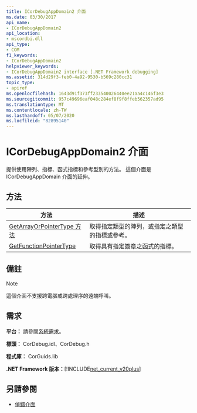 ```yaml
---
title: ICorDebugAppDomain2 介面
ms.date: 03/30/2017
api_name:
- ICorDebugAppDomain2
api_location:
- mscordbi.dll
api_type:
- COM
f1_keywords:
- ICorDebugAppDomain2
helpviewer_keywords:
- ICorDebugAppDomain2 interface [.NET Framework debugging]
ms.assetid: 314d29f3-feb0-4a92-9530-b569c280cc31
topic_type:
- apiref
ms.openlocfilehash: 1643d91f373ff233540026440ee21aa4c146f3e3
ms.sourcegitcommit: 957c49696eaf048c284ef8f9f8ffeb562357ad95
ms.translationtype: MT
ms.contentlocale: zh-TW
ms.lasthandoff: 05/07/2020
ms.locfileid: "82895140"
---
```

# <a name="icordebugappdomain2-interface"></a>ICorDebugAppDomain2 介面

提供使用陣列、指標、函式指標和參考型別的方法。 這個介面是 ICorDebugAppDomain 介面的延伸。  
  
## <a name="methods"></a>方法  
  
|方法|描述|  
|------------|-----------------|  
|[GetArrayOrPointerType 方法](icordebugappdomain2-getarrayorpointertype-method.md)|取得指定類型的陣列，或指定之類型的指標或參考。|  
|[GetFunctionPointerType](icordebugappdomain2-getfunctionpointertype-method.md)|取得具有指定簽章之函式的指標。|  
  
## <a name="remarks"></a>備註  
  
> [!NOTE]
> 這個介面不支援跨電腦或跨處理序的遠端呼叫。  
  
## <a name="requirements"></a>需求  
 **平台：** 請參閱[系統需求](../../get-started/system-requirements.md)。  
  
 **標頭：** CorDebug.idl、CorDebug.h  
  
 **程式庫：** CorGuids.lib  
  
 **.NET Framework 版本：**[!INCLUDE[net_current_v20plus](../../../../includes/net-current-v20plus-md.md)]  
  
## <a name="see-also"></a>另請參閱

- [偵錯介面](debugging-interfaces.md)
